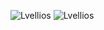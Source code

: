 ![Lvellios](https://github-readme-stats.vercel.app/api?username=Lvellios&show_icons=true&theme=gotham) ![Lvellios](https://github-readme-streak-stats.herokuapp.com/?user=Lvellios&theme=gotham)